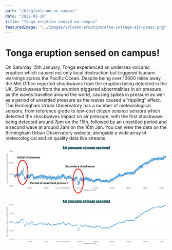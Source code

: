 ```yaml
---
path: "/blog/volcano-on-campus"
date: "2022-01-20"
title: "Tonga eruption sensed on campus"
featuredImage: "../images/volcano-eruption/elms-cottage-air-press.png"
---
```


# Tonga eruption sensed on campus!
On Saturday 15th January, Tonga experienced an undersea volcanic eruption which caused not only local destruction but triggered tsunami warnings across the Pacific Ocean. Despite being over 10000 miles away, the Met Office reported shockwaves from the eruption being detected in the UK. Shockwaves from the eruption triggered abnormalities in air pressure as the waves travelled around the world, causing spikes in pressure as well as a period of unsettled pressure as the waves caused a “rippling” effect. 
The Birmingham Urban Observatory has a number of meteorological sensors, from reference grade to low-cost citizen science sensors which detected the shockwaves impact on air pressure, with the first shockwave being detected around 7pm on the 15th, followed by an unsettled period and a second wave at around 2am on the 16th Jan.  You can view the data on the Birmingham Urban Observatory website, alongside a wide array of meteorological and air quality data live streams.

![Figure 1- Air pressure data from Elms Cottage Meteorological site at the University of Birmingham](../images/volcano-eruption/elms-cottage-air-press.png)

![Figure 2- Air pressure data from Netamo located at Edgbaston Highschool for Girls](../images/volcano-eruption/edgbaston-high-air-pres.png)

